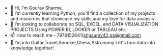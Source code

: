 - 👋 Hi, I’m Gourav Sharma.
- 🌱 I’m currently learning Python, you'll find a collection of my projects and resources that showcase my skills and my love for data analysis.
- 🤝 I’m looking to collaborate on SQL, EXCEL, and DATA VISUALIZATION PROJECTS Using POWER BI, LOOKER or TABLEAU etc.
- 📫 How to reach me - 7978152641/shgaurav42.gs@gmail.com
- 👀 I’m into Guitar,Travel,Snooker,Chess,Astronomy
  Let's turn data into knowledge together!

